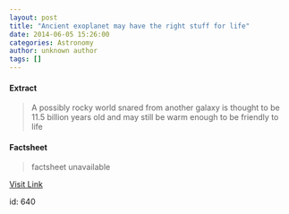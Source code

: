 ```yaml
---
layout: post
title: "Ancient exoplanet may have the right stuff for life"
date: 2014-06-05 15:26:00
categories: Astronomy
author: unknown author
tags: []
---
```



#### Extract
>A possibly rocky world snared from another galaxy is thought to be 11.5 billion years old and may still be warm enough to be friendly to life

#### Factsheet
>factsheet unavailable

[Visit Link](http://feeds.newscientist.com/c/749/f/10898/s/3b335a33/sc/10/l/0L0Snewscientist0N0Carticle0Cdn256810Eancient0Eexoplanet0Emay0Ehave0Ethe0Eright0Estuff0Efor0Elife0Bhtml0Dcmpid0FRSS0QNSNS0Q20A120EGLOBAL0Qspace/story01.htm)

id:     640
